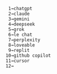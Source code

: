      1→chatgpt
     2→claude
     3→gemini
     4→deepseek
     5→grok
     6→le chat
     7→perplexity
     8→loveable
     9→replit
    10→github copilot
    11→cursor
    12→
